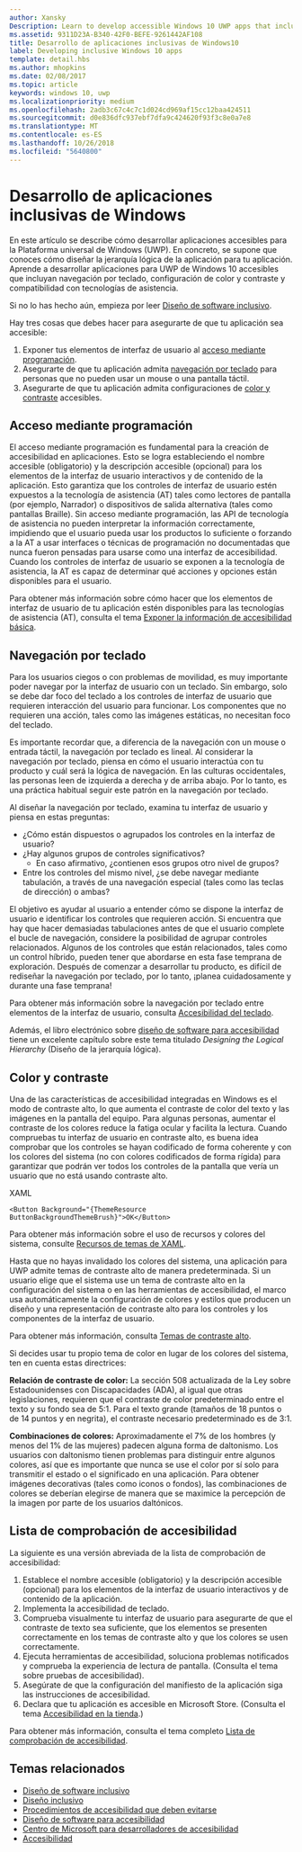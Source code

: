 ```yaml
---
author: Xansky
Description: Learn to develop accessible Windows 10 UWP apps that include keyboard navigation, color and contrast settings, and support for assistive technologies.
ms.assetid: 9311D23A-B340-42F0-BEFE-9261442AF108
title: Desarrollo de aplicaciones inclusivas de Windows10
label: Developing inclusive Windows 10 apps
template: detail.hbs
ms.author: mhopkins
ms.date: 02/08/2017
ms.topic: article
keywords: windows 10, uwp
ms.localizationpriority: medium
ms.openlocfilehash: 2adb3c67c4c7c1d024cd969af15cc12baa424511
ms.sourcegitcommit: d0e836dfc937ebf7dfa9c424620f93f3c8e0a7e8
ms.translationtype: MT
ms.contentlocale: es-ES
ms.lasthandoff: 10/26/2018
ms.locfileid: "5640800"
---
```

# <a name="developing-inclusive-windows-apps"></a>Desarrollo de aplicaciones inclusivas de Windows  

En este artículo se describe cómo desarrollar aplicaciones accesibles para la Plataforma universal de Windows (UWP). En concreto, se supone que conoces cómo diseñar la jerarquía lógica de la aplicación para tu aplicación. Aprende a desarrollar aplicaciones para UWP de Windows 10 accesibles que incluyan navegación por teclado, configuración de color y contraste y compatibilidad con tecnologías de asistencia.

Si no lo has hecho aún, empieza por leer [Diseño de software inclusivo](designing-inclusive-software.md).

Hay tres cosas que debes hacer para asegurarte de que tu aplicación sea accesible:

1. Exponer tus elementos de interfaz de usuario al [acceso mediante programación](#programmatic-access).
2. Asegurarte de que tu aplicación admita [navegación por teclado](#keyboard-navigation) para personas que no pueden usar un mouse o una pantalla táctil.
3. Asegurarte de que tu aplicación admita configuraciones de [color y contraste](#color-and-contrast) accesibles.

## <a name="programmatic-access"></a>Acceso mediante programación  
El acceso mediante programación es fundamental para la creación de accesibilidad en aplicaciones. Esto se logra estableciendo el nombre accesible (obligatorio) y la descripción accesible (opcional) para los elementos de la interfaz de usuario interactivos y de contenido de la aplicación. Esto garantiza que los controles de interfaz de usuario estén expuestos a la tecnología de asistencia (AT) tales como lectores de pantalla (por ejemplo, Narrador) o dispositivos de salida alternativa (tales como pantallas Braille). Sin acceso mediante programación, las API de tecnología de asistencia no pueden interpretar la información correctamente, impidiendo que el usuario pueda usar los productos lo suficiente o forzando a la AT a usar interfaces o técnicas de programación no documentadas que nunca fueron pensadas para usarse como una interfaz de accesibilidad. Cuando los controles de interfaz de usuario se exponen a la tecnología de asistencia, la AT es capaz de determinar qué acciones y opciones están disponibles para el usuario.  

Para obtener más información sobre cómo hacer que los elementos de interfaz de usuario de tu aplicación estén disponibles para las tecnologías de asistencia (AT), consulta el tema [Exponer la información de accesibilidad básica](basic-accessibility-information.md).

## <a name="keyboard-navigation"></a>Navegación por teclado  
Para los usuarios ciegos o con problemas de movilidad, es muy importante poder navegar por la interfaz de usuario con un teclado. Sin embargo, solo se debe dar foco del teclado a los controles de interfaz de usuario que requieren interacción del usuario para funcionar. Los componentes que no requieren una acción, tales como las imágenes estáticas, no necesitan foco del teclado.  

Es importante recordar que, a diferencia de la navegación con un mouse o entrada táctil, la navegación por teclado es lineal. Al considerar la navegación por teclado, piensa en cómo el usuario interactúa con tu producto y cuál será la lógica de navegación. En las culturas occidentales, las personas leen de izquierda a derecha y de arriba abajo. Por lo tanto, es una práctica habitual seguir este patrón en la navegación por teclado.  

Al diseñar la navegación por teclado, examina tu interfaz de usuario y piensa en estas preguntas:
* ¿Cómo están dispuestos o agrupados los controles en la interfaz de usuario?
* ¿Hay algunos grupos de controles significativos?
    * En caso afirmativo, ¿contienen esos grupos otro nivel de grupos?
*   Entre los controles del mismo nivel, ¿se debe navegar mediante tabulación, a través de una navegación especial (tales como las teclas de dirección) o ambas?

El objetivo es ayudar al usuario a entender cómo se dispone la interfaz de usuario e identificar los controles que requieren acción. Si encuentra que hay que hacer demasiadas tabulaciones antes de que el usuario complete el bucle de navegación, considere la posibilidad de agrupar controles relacionados. Algunos de los controles que están relacionados, tales como un control híbrido, pueden tener que abordarse en esta fase temprana de exploración. Después de comenzar a desarrollar tu producto, es difícil de rediseñar la navegación por teclado, por lo tanto, ¡planea cuidadosamente y durante una fase temprana!  

Para obtener más información sobre la navegación por teclado entre elementos de la interfaz de usuario, consulta [Accesibilidad del teclado](keyboard-accessibility.md).  

Además, el libro electrónico sobre [diseño de software para accesibilidad](https://www.microsoft.com/download/details.aspx?id=19262) tiene un excelente capítulo sobre este tema titulado _Designing the Logical Hierarchy_ (Diseño de la jerarquía lógica).

## <a name="color-and-contrast"></a>Color y contraste  
Una de las características de accesibilidad integradas en Windows es el modo de contraste alto, lo que aumenta el contraste de color del texto y las imágenes en la pantalla del equipo. Para algunas personas, aumentar el contraste de los colores reduce la fatiga ocular y facilita la lectura. Cuando compruebas tu interfaz de usuario en contraste alto, es buena idea comprobar que los controles se hayan codificado de forma coherente y con los colores del sistema (no con colores codificados de forma rígida) para garantizar que podrán ver todos los controles de la pantalla que vería un usuario que no está usando contraste alto.  

XAML
```xaml
<Button Background="{ThemeResource ButtonBackgroundThemeBrush}">OK</Button>
```
Para obtener más información sobre el uso de recursos y colores del sistema, consulte [Recursos de temas de XAML](../controls-and-patterns/xaml-theme-resources.md).

Hasta que no hayas invalidado los colores del sistema, una aplicación para UWP admite temas de contraste alto de manera predeterminada. Si un usuario elige que el sistema use un tema de contraste alto en la configuración del sistema o en las herramientas de accesibilidad, el marco usa automáticamente la configuración de colores y estilos que producen un diseño y una representación de contraste alto para los controles y los componentes de la interfaz de usuario.   

Para obtener más información, consulta [Temas de contraste alto](high-contrast-themes.md).  

Si decides usar tu propio tema de color en lugar de los colores del sistema, ten en cuenta estas directrices:  

**Relación de contraste de color:** La sección 508 actualizada de la Ley sobre Estadounidenses con Discapacidades (ADA), al igual que otras legislaciones, requieren que el contraste de color predeterminado entre el texto y su fondo sea de 5:1. Para el texto grande (tamaños de 18 puntos o de 14 puntos y en negrita), el contraste necesario predeterminado es de 3:1.  

**Combinaciones de colores:** Aproximadamente el 7% de los hombres (y menos del 1% de las mujeres) padecen alguna forma de daltonismo. Los usuarios con daltonismo tienen problemas para distinguir entre algunos colores, así que es importante que nunca se use el color por sí solo para transmitir el estado o el significado en una aplicación. Para obtener imágenes decorativas (tales como iconos o fondos), las combinaciones de colores se deberían elegirse de manera que se maximice la percepción de la imagen por parte de los usuarios daltónicos.  

## <a name="accessibility-checklist"></a>Lista de comprobación de accesibilidad  
La siguiente es una versión abreviada de la lista de comprobación de accesibilidad:

1. Establece el nombre accesible (obligatorio) y la descripción accesible (opcional) para los elementos de la interfaz de usuario interactivos y de contenido de la aplicación.
2. Implementa la accesibilidad de teclado.
3. Comprueba visualmente tu interfaz de usuario para asegurarte de que el contraste de texto sea suficiente, que los elementos se presenten correctamente en los temas de contraste alto y que los colores se usen correctamente.
4. Ejecuta herramientas de accesibilidad, soluciona problemas notificados y comprueba la experiencia de lectura de pantalla. (Consulta el tema sobre pruebas de accesibilidad).
5. Asegúrate de que la configuración del manifiesto de la aplicación siga las instrucciones de accesibilidad.
6. Declara que tu aplicación es accesible en Microsoft Store. (Consulta el tema [Accesibilidad en la tienda](accessibility-in-the-store.md).)

Para obtener más información, consulta el tema completo [Lista de comprobación de accesibilidad](accessibility-checklist.md).

## <a name="related-topics"></a>Temas relacionados  
* [Diseño de software inclusivo](designing-inclusive-software.md)  
* [Diseño inclusivo](http://design.microsoft.com/inclusive)
* [Procedimientos de accesibilidad que deben evitarse](practices-to-avoid.md)
* [Diseño de software para accesibilidad](https://www.microsoft.com/download/details.aspx?id=19262)
* [Centro de Microsoft para desarrolladores de accesibilidad](https://msdn.microsoft.com/enable)
* [Accesibilidad](accessibility.md)
